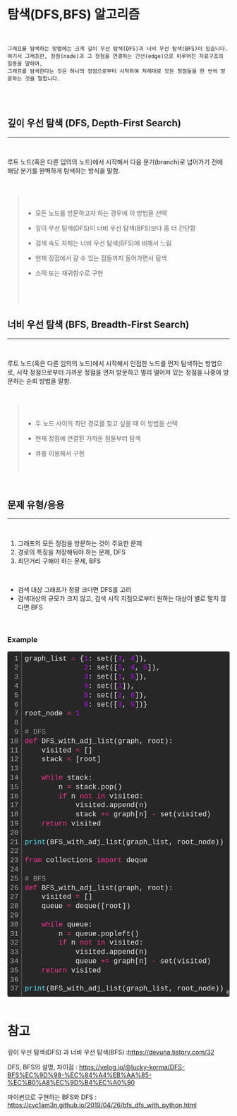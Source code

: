 # 탐색(DFS,BFS) 알고리즘

<br/>

    그래프를 탐색하는 방법에는 크게 깊이 우선 탐색(DFS)과 너비 우선 탐색(BFS)이 있습니다.
    여기서 그래프란, 정점(node)과 그 정점을 연결하는 간선(edge)으로 이루어진 자료구조의 일종을 말하며,
    그래프를 탐색한다는 것은 하나의 정점으로부터 시작하여 차례대로 모든 정점들을 한 번씩 방문하는 것을 말합니다.

<br/>

<br/>
<h2><b>깊이 우선 탐색 (DFS, Depth-First Search)</b></h2>
<hr><br/>

루트 노드(혹은 다른 임의의 노드)에서 시작해서 다음 분기(branch)로 넘어가기 전에 해당 분기를 완벽하게 탐색하는 방식을 말함.

<br/>

>  <br/>
>
> - 모든 노드를 방문하고자 하는 경우에 이 방법을 선택
> - 깊이 우선 탐색(DFS)이 너비 우선 탐색(BFS)보다 좀 더 간단함
> - 검색 속도 자체는 너비 우선 탐색(BFS)에 비해서 느림
> - 현재 정점에서 갈 수 있는 점들까지 들어가면서 탐색
> - 스택 또는 재귀함수로 구현
>
>   <br/>
> <br/>

<h2><b>너비 우선 탐색 (BFS, Breadth-First Search)</b></h2>
<hr><br/>

루트 노드(혹은 다른 임의의 노드)에서 시작해서 인접한 노드를 먼저 탐색하는 방법으로,
시작 정점으로부터 가까운 정점을 먼저 방문하고 멀리 떨어져 있는 정점을 나중에 방문하는 순회 방법을 말함.

<br/>

>  <br/>
>
> - 두 노드 사이의 최단 경로를 찾고 싶을 때 이 방법을 선택
> - 현재 정점에 연결된 가까운 점들부터 탐색
> - 큐를 이용해서 구현
>
>   <br/>

<br/>
<h2><b>문제 유형/응용</b></h2>
<hr><br/>

1. 그래프의 모든 정점을 방문하는 것이 주요한 문제
2. 경로의 특징을 저장해둬야 하는 문제, DFS
3. 최단거리 구해야 하는 문제, BFS

<br/>

- 검색 대상 그래프가 정말 크다면 DFS를 고려
- 검색대상의 규모가 크지 않고, 검색 시작 지점으로부터 원하는 대상이 별로 멀지 않다면 BFS

<br/>
<h3>Example</h3>
<div class="colorscripter-code" style="color:#f0f0f0;font-family:Consolas, 'Liberation Mono', Menlo, Courier, monospace !important; position:relative !important;overflow:auto"><table class="colorscripter-code-table" style="margin:0;padding:0;border:none;background-color:#272727;border-radius:4px;" cellspacing="0" cellpadding="0"><tr><td style="padding:6px;border-right:2px solid #4f4f4f"><div style="margin:0;padding:0;word-break:normal;text-align:right;color:#aaa;font-family:Consolas, 'Liberation Mono', Menlo, Courier, monospace !important;line-height:130%"><div style="line-height:130%">1</div><div style="line-height:130%">2</div><div style="line-height:130%">3</div><div style="line-height:130%">4</div><div style="line-height:130%">5</div><div style="line-height:130%">6</div><div style="line-height:130%">7</div><div style="line-height:130%">8</div><div style="line-height:130%">9</div><div style="line-height:130%">10</div><div style="line-height:130%">11</div><div style="line-height:130%">12</div><div style="line-height:130%">13</div><div style="line-height:130%">14</div><div style="line-height:130%">15</div><div style="line-height:130%">16</div><div style="line-height:130%">17</div><div style="line-height:130%">18</div><div style="line-height:130%">19</div><div style="line-height:130%">20</div><div style="line-height:130%">21</div><div style="line-height:130%">22</div><div style="line-height:130%">23</div><div style="line-height:130%">24</div><div style="line-height:130%">25</div><div style="line-height:130%">26</div><div style="line-height:130%">27</div><div style="line-height:130%">28</div><div style="line-height:130%">29</div><div style="line-height:130%">30</div><div style="line-height:130%">31</div><div style="line-height:130%">32</div><div style="line-height:130%">33</div><div style="line-height:130%">34</div><div style="line-height:130%">35</div><div style="line-height:130%">36</div><div style="line-height:130%">37</div></div></td><td style="padding:6px 0;text-align:left"><div style="margin:0;padding:0;color:#f0f0f0;font-family:Consolas, 'Liberation Mono', Menlo, Courier, monospace !important;line-height:130%"><div style="padding:0 6px; white-space:pre; line-height:130%">graph_list&nbsp;<span style="color:#0086b3"></span><span style="color:#ff3399">=</span>&nbsp;{<span style="color:#c10aff">1</span>:&nbsp;set([<span style="color:#c10aff">3</span>,&nbsp;<span style="color:#c10aff">4</span>]),</div><div style="padding:0 6px; white-space:pre; line-height:130%">&nbsp;&nbsp;&nbsp;&nbsp;&nbsp;&nbsp;&nbsp;&nbsp;&nbsp;&nbsp;&nbsp;&nbsp;&nbsp;&nbsp;<span style="color:#c10aff">2</span>:&nbsp;set([<span style="color:#c10aff">3</span>,&nbsp;<span style="color:#c10aff">4</span>,&nbsp;<span style="color:#c10aff">5</span>]),</div><div style="padding:0 6px; white-space:pre; line-height:130%">&nbsp;&nbsp;&nbsp;&nbsp;&nbsp;&nbsp;&nbsp;&nbsp;&nbsp;&nbsp;&nbsp;&nbsp;&nbsp;&nbsp;<span style="color:#c10aff">3</span>:&nbsp;set([<span style="color:#c10aff">1</span>,&nbsp;<span style="color:#c10aff">5</span>]),</div><div style="padding:0 6px; white-space:pre; line-height:130%">&nbsp;&nbsp;&nbsp;&nbsp;&nbsp;&nbsp;&nbsp;&nbsp;&nbsp;&nbsp;&nbsp;&nbsp;&nbsp;&nbsp;<span style="color:#c10aff">4</span>:&nbsp;set([<span style="color:#c10aff">1</span>]),</div><div style="padding:0 6px; white-space:pre; line-height:130%">&nbsp;&nbsp;&nbsp;&nbsp;&nbsp;&nbsp;&nbsp;&nbsp;&nbsp;&nbsp;&nbsp;&nbsp;&nbsp;&nbsp;<span style="color:#c10aff">5</span>:&nbsp;set([<span style="color:#c10aff">2</span>,&nbsp;<span style="color:#c10aff">6</span>]),</div><div style="padding:0 6px; white-space:pre; line-height:130%">&nbsp;&nbsp;&nbsp;&nbsp;&nbsp;&nbsp;&nbsp;&nbsp;&nbsp;&nbsp;&nbsp;&nbsp;&nbsp;&nbsp;<span style="color:#c10aff">6</span>:&nbsp;set([<span style="color:#c10aff">3</span>,&nbsp;<span style="color:#c10aff">5</span>])}</div><div style="padding:0 6px; white-space:pre; line-height:130%">root_node&nbsp;<span style="color:#0086b3"></span><span style="color:#ff3399">=</span>&nbsp;<span style="color:#c10aff">1</span></div><div style="padding:0 6px; white-space:pre; line-height:130%">&nbsp;</div><div style="padding:0 6px; white-space:pre; line-height:130%"><span style="color:#999999">#&nbsp;DFS</span></div><div style="padding:0 6px; white-space:pre; line-height:130%"><span style="color:#ff3399">def</span>&nbsp;DFS_with_adj_list(graph,&nbsp;root):</div><div style="padding:0 6px; white-space:pre; line-height:130%">&nbsp;&nbsp;&nbsp;&nbsp;visited&nbsp;<span style="color:#0086b3"></span><span style="color:#ff3399">=</span>&nbsp;[]</div><div style="padding:0 6px; white-space:pre; line-height:130%">&nbsp;&nbsp;&nbsp;&nbsp;stack&nbsp;<span style="color:#0086b3"></span><span style="color:#ff3399">=</span>&nbsp;[root]</div><div style="padding:0 6px; white-space:pre; line-height:130%">&nbsp;</div><div style="padding:0 6px; white-space:pre; line-height:130%">&nbsp;&nbsp;&nbsp;&nbsp;<span style="color:#ff3399">while</span>&nbsp;stack:</div><div style="padding:0 6px; white-space:pre; line-height:130%">&nbsp;&nbsp;&nbsp;&nbsp;&nbsp;&nbsp;&nbsp;&nbsp;n&nbsp;<span style="color:#0086b3"></span><span style="color:#ff3399">=</span>&nbsp;stack.pop()</div><div style="padding:0 6px; white-space:pre; line-height:130%">&nbsp;&nbsp;&nbsp;&nbsp;&nbsp;&nbsp;&nbsp;&nbsp;<span style="color:#ff3399">if</span>&nbsp;n&nbsp;<span style="color:#ff3399">not</span>&nbsp;<span style="color:#ff3399">in</span>&nbsp;visited:</div><div style="padding:0 6px; white-space:pre; line-height:130%">&nbsp;&nbsp;&nbsp;&nbsp;&nbsp;&nbsp;&nbsp;&nbsp;&nbsp;&nbsp;&nbsp;&nbsp;visited.append(n)</div><div style="padding:0 6px; white-space:pre; line-height:130%">&nbsp;&nbsp;&nbsp;&nbsp;&nbsp;&nbsp;&nbsp;&nbsp;&nbsp;&nbsp;&nbsp;&nbsp;stack&nbsp;<span style="color:#0086b3"></span><span style="color:#ff3399">+</span><span style="color:#0086b3"></span><span style="color:#ff3399">=</span>&nbsp;graph[n]&nbsp;<span style="color:#0086b3"></span><span style="color:#ff3399">-</span>&nbsp;set(visited)</div><div style="padding:0 6px; white-space:pre; line-height:130%">&nbsp;&nbsp;&nbsp;&nbsp;<span style="color:#ff3399">return</span>&nbsp;visited</div><div style="padding:0 6px; white-space:pre; line-height:130%">&nbsp;</div><div style="padding:0 6px; white-space:pre; line-height:130%"><span style="color:#4be6fa">print</span>(BFS_with_adj_list(graph_list,&nbsp;root_node))</div><div style="padding:0 6px; white-space:pre; line-height:130%">&nbsp;</div><div style="padding:0 6px; white-space:pre; line-height:130%"><span style="color:#ff3399">from</span>&nbsp;collections&nbsp;<span style="color:#ff3399">import</span>&nbsp;deque</div><div style="padding:0 6px; white-space:pre; line-height:130%">&nbsp;</div><div style="padding:0 6px; white-space:pre; line-height:130%"><span style="color:#999999">#&nbsp;BFS</span></div><div style="padding:0 6px; white-space:pre; line-height:130%"><span style="color:#ff3399">def</span>&nbsp;BFS_with_adj_list(graph,&nbsp;root):</div><div style="padding:0 6px; white-space:pre; line-height:130%">&nbsp;&nbsp;&nbsp;&nbsp;visited&nbsp;<span style="color:#0086b3"></span><span style="color:#ff3399">=</span>&nbsp;[]</div><div style="padding:0 6px; white-space:pre; line-height:130%">&nbsp;&nbsp;&nbsp;&nbsp;queue&nbsp;<span style="color:#0086b3"></span><span style="color:#ff3399">=</span>&nbsp;deque([root])</div><div style="padding:0 6px; white-space:pre; line-height:130%">&nbsp;</div><div style="padding:0 6px; white-space:pre; line-height:130%">&nbsp;&nbsp;&nbsp;&nbsp;<span style="color:#ff3399">while</span>&nbsp;queue:</div><div style="padding:0 6px; white-space:pre; line-height:130%">&nbsp;&nbsp;&nbsp;&nbsp;&nbsp;&nbsp;&nbsp;&nbsp;n&nbsp;<span style="color:#0086b3"></span><span style="color:#ff3399">=</span>&nbsp;queue.popleft()</div><div style="padding:0 6px; white-space:pre; line-height:130%">&nbsp;&nbsp;&nbsp;&nbsp;&nbsp;&nbsp;&nbsp;&nbsp;<span style="color:#ff3399">if</span>&nbsp;n&nbsp;<span style="color:#ff3399">not</span>&nbsp;<span style="color:#ff3399">in</span>&nbsp;visited:</div><div style="padding:0 6px; white-space:pre; line-height:130%">&nbsp;&nbsp;&nbsp;&nbsp;&nbsp;&nbsp;&nbsp;&nbsp;&nbsp;&nbsp;&nbsp;&nbsp;visited.append(n)</div><div style="padding:0 6px; white-space:pre; line-height:130%">&nbsp;&nbsp;&nbsp;&nbsp;&nbsp;&nbsp;&nbsp;&nbsp;&nbsp;&nbsp;&nbsp;&nbsp;queue&nbsp;<span style="color:#0086b3"></span><span style="color:#ff3399">+</span><span style="color:#0086b3"></span><span style="color:#ff3399">=</span>&nbsp;graph[n]&nbsp;<span style="color:#0086b3"></span><span style="color:#ff3399">-</span>&nbsp;set(visited)</div><div style="padding:0 6px; white-space:pre; line-height:130%">&nbsp;&nbsp;&nbsp;&nbsp;<span style="color:#ff3399">return</span>&nbsp;visited</div><div style="padding:0 6px; white-space:pre; line-height:130%">&nbsp;&nbsp;</div><div style="padding:0 6px; white-space:pre; line-height:130%"><span style="color:#4be6fa">print</span>(BFS_with_adj_list(graph_list,&nbsp;root_node))</div></div></td><td style="vertical-align:bottom;padding:0 2px 4px 0"><a href="http://colorscripter.com/info#e" target="_blank" style="text-decoration:none;color:white"><span style="font-size:9px;word-break:normal;background-color:#4f4f4f;color:white;border-radius:10px;padding:1px">cs</span></a></td></tr></table></div><br/>

# 참고

깊이 우선 탐색(DFS) 과 너비 우선 탐색(BFS) :https://devuna.tistory.com/32

DFS, BFS의 설명, 차이점 : https://velog.io/@lucky-korma/DFS-BFS%EC%9D%98-%EC%84%A4%EB%AA%85-%EC%B0%A8%EC%9D%B4%EC%A0%90

파이썬으로 구현하는 BFS와 DFS : https://cyc1am3n.github.io/2019/04/26/bfs_dfs_with_python.html

